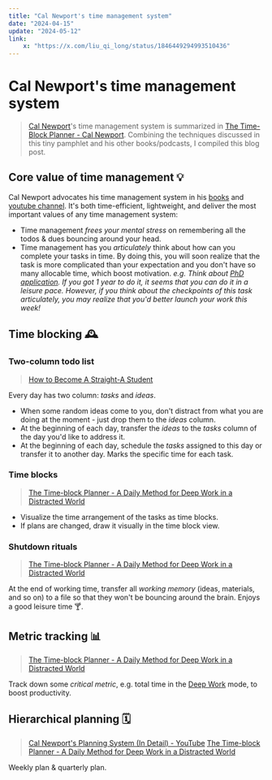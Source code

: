 ```yaml
---
title: "Cal Newport's time management system"
date: "2024-04-15"
update: "2024-05-12"
link:
    x: "https://x.com/liu_qi_long/status/1846449294993510436"
---
```


# Cal Newport's time management system

> [Cal Newport]()'s time management system is summarized in [The Time-Block Planner - Cal Newport](https://www.timeblockplanner.com). Combining the techniques discussed in this tiny pamphlet and his other books/podcasts, I compiled this blog post.

## Core value of time management 💡

Cal Newport advocates his time management system in his [books]((https://calnewport.com/writing/)) and [youtube channel](https://www.youtube.com/@CalNewportMedia). It's both time-efficient, lightweight, and deliver the most important values of any time management system:

- Time management _frees your mental stress_ on remembering all the todos & dues bouncing around your head.
- Time management has you _articulately_ think about how can you complete your tasks in time. By doing this, you will soon realize that the task is more complicated than your expectation and you don't have so many allocable time, which boost motivation.
  _e.g. Think about [PhD application](). If you got 1 year to do it, it seems that you can do it in a leisure pace. However, if you think about the checkpoints of this task articulately, you may realize that you'd better launch your work this week!_

## Time blocking 🕰️

### Two-column todo list

> [How to Become A Straight-A Student]()

Every day has two column: _tasks_ and _ideas_.

- When some random ideas come to you, don't distract from what you are doing at the moment - just drop them to the _ideas_ column.
- At the beginning of each day, transfer the _ideas_ to the _tasks_ column of the day you'd like to address it.
- At the beginning of each day, schedule the _tasks_ assigned to this day or transfer it to another day. Marks the specific time for each task.

### Time blocks

> [The Time-block Planner - A Daily Method for Deep Work in a Distracted World]()

- Visualize the time arrangement of the tasks as time blocks.
- If plans are changed, draw it visually in the time block view.

### Shutdown rituals

> [The Time-block Planner - A Daily Method for Deep Work in a Distracted World]()

At the end of working time, transfer all _working memory_ (ideas, materials, and so on) to a file so that they won't be bouncing around the brain. Enjoys a good leisure time 🍸.

## Metric tracking 📊

> [The Time-block Planner - A Daily Method for Deep Work in a Distracted World]()

Track down some _critical metric_, e.g. total time in the [Deep Work]() mode, to boost productivity.

## Hierarchical planning 🗓️

> [Cal Newport's Planning System (In Detail) - YouTube](https://www.youtube.com/watch?v=3FipKTzkTD4&list=LL&index=4&t=7s)
> [The Time-block Planner - A Daily Method for Deep Work in a Distracted World]()

Weekly plan & quarterly plan.